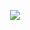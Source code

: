 <p align="center"><img src="https://canvas-files-prod.s3.amazonaws.com/uploads/591929b0-d446-4a22-8342-6a264e62eb3f/code.gif"></p>